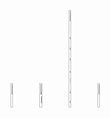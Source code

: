 <html>
  
  <figure>
   <img src="https://envato-shoebox-0.imgix.net/fc28/8181-bb18-4d72-b6e9-f5ed13951965/_MG_8176.jpg_21_06_2014.jpg?auto=compress%2Cformat&mark=https%3A%2F%2Felements-assets.envato.com%2Fstatic%2Fwatermark2.png&w=1600&fit=max&markalign=center%2Cmiddle&markalpha=18&s=f33469ddbfd7e40bc83a30230370256c"alt="Logo Tigre" width=10% height=10%/>
   <img src="https://camo.githubusercontent.com/031fa7a81cf245a8e4c04ce158400c025e2f996d64c9b79a1e5b3cc4459f5a22/68747470733a2f2f6d656469612e6973746f636b70686f746f2e636f6d2f69642f3438393538393839372f66722f70686f746f2f626c61636b2d70616e746825433325413872652e6a70673f733d31303234783130323426773d6973266b3d323026633d7271577a45665462525f773745647254695479584d457065594a423979614757676d73523047776873674d3d"alt="Logo Panthere" width =10% height=10%/>
   <img 
     src="https://cdn.britannica.com/53/5553-050-44912CBD/Green-anaconda.jpg"alt="Logo Anaconda" width=10% height=20%/>
    <img src="https://www.google.fr/imgres?q=lion%20jpg%20images&imgurl=https%3A%2F%2Fimg.freepik.com%2Fphotos-gratuite%2Fvue-du-lion-sauvage-dans-nature_23-2150460851.jpg&imgrefurl=https%3A%2F%2Ffr.freepik.com%2Fphotos%2Flion&docid=sNdU690nKlwSRM&tbnid=B6pabYUQs9ZqAM&vet=12ahUKEwiA9smgpbKHAxUKT6QEHUK-DIcQM3oECHUQAA..i&w=626&h=417&hcb=2&ved=2ahUKEwiA9smgpbKHAxUKT6QEHUK-DIcQM3oECHUQAA"alt="Logo Lion" width=10% height=10%/>
</figure>  
</html>    
 
       
       

    
 
  
   
  
  
 

 </html>
  

  



 
  
  

 
  




